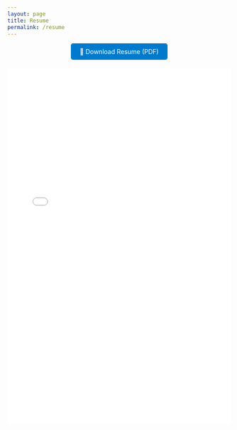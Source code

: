 ```yaml
---
layout: page
title: Resume
permalink: /resume
---
```


<div style="text-align: center; margin-bottom: 20px;">
  <a href="{{ 'assets/files/Resume_Paul_Dreyer.pdf' | relative_url }}" 
     style="display: inline-block; padding: 10px 20px; background-color: #007ACC; color: white; text-decoration: none; border-radius: 5px;" 
     download>
    📄 Download Resume (PDF)
  </a>
</div>

<embed src="{{ 'assets/files/Paul_Dreyer_Resume.pdf' | relative_url }}" 
       type="application/pdf" 
       width="100%" 
       height="800px" />

